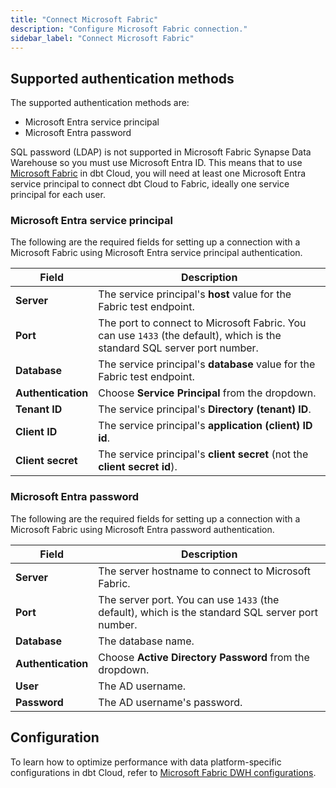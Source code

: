 ```yaml
---
title: "Connect Microsoft Fabric"
description: "Configure Microsoft Fabric connection."
sidebar_label: "Connect Microsoft Fabric"
---
```


## Supported authentication methods
The supported authentication methods are: 
- Microsoft Entra service principal
- Microsoft Entra password

SQL password (LDAP) is not supported in Microsoft Fabric Synapse Data Warehouse so you must use Microsoft Entra ID. This means that to use [Microsoft Fabric](https://www.microsoft.com/en-us/microsoft-fabric) in dbt Cloud, you will need at least one Microsoft Entra service principal to connect dbt Cloud to Fabric, ideally one service principal for each user.

### Microsoft Entra service principal 
The following are the required fields for setting up a connection with a Microsoft Fabric using Microsoft Entra service principal authentication. 

| Field | Description |
| --- | --- |
| **Server** | The service principal's **host** value for the Fabric test endpoint. |
| **Port** | The port to connect to Microsoft Fabric. You can use `1433` (the default), which is the standard SQL server port number. |
| **Database** | The service principal's **database** value for the Fabric test endpoint. |
| **Authentication** | Choose **Service Principal** from the dropdown. | 
| **Tenant ID** | The service principal's **Directory (tenant) ID**. |
| **Client ID** | The service principal's **application (client) ID id**. |
| **Client secret** | The service principal's **client secret** (not the **client secret id**). |  


### Microsoft Entra password 

The following are the required fields for setting up a connection with a Microsoft Fabric using Microsoft Entra password authentication. 

| Field | Description |
| --- | --- |
| **Server** | The server hostname to connect to Microsoft Fabric. |
| **Port** | The server port. You can use `1433` (the default), which is the standard SQL server port number. |
| **Database** | The database name. |
| **Authentication** | Choose **Active Directory Password** from the dropdown. | 
| **User** | The AD username. |
| **Password** | The AD username's password. |

## Configuration 

To learn how to optimize performance with data platform-specific configurations in dbt Cloud, refer to [Microsoft Fabric DWH configurations](/reference/resource-configs/fabric-configs).
